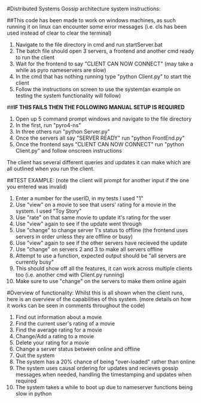 #Distributed Systems Gossip architecture system instructions:

##This code has been made to work on windows machines, as such running it on linux can encounter some error messages (i.e. cls has been used instead of clear to clear the terminal)

1. Navigate to the file directory in cmd and run startServer.bat
2. The batch file should open 3 servers, a frontend and another cmd ready to run the client
3. Wait for the frontend to say "CLIENT CAN NOW CONNECT" (may take a while as pyro nameservers are slow)
4. In the cmd that has nothing running type "python Client.py" to start the client
5. Follow the instructions on screen to use the system(an example on testing the system functionality will follow)

##**IF THIS FAILS THEN THE FOLLOWING MANUAL SETUP IS REQUIRED**
1. Open up 5 command prompt windows and navigate to the file directory
2. In the first, run "pyro4-ns"
3. In three others run "python Server.py"
4. Once the servers all say "SERVER READY" run "python FrontEnd.py" 
5. Once the frontend says "CLIENT CAN NOW CONNECT" run "python Client.py" and follow onscreen instructions

The client has several different queries and updates it can make which are all outlined when you run the client. 

##TEST EXAMPLE: (note the client will prompt for another input if the one you entered was invalid)
1. Enter a number for the userID, in my tests I used "1"
2. Use "view" on a movie to see that users' rating for a movie in the system. I used "Toy Story"
3. Use "rate" on that same movie to update it's rating for the user
4. Use "view" again to see if the update went through
5. Use "change" to change server 1's status to offline (the frontend uses servers in order unless they are offline or busy)
6. Use "view" again to see if the other servers have recieved the update
7. Use "change" on servers 2 and 3 to make all servers offline
8. Attempt to use a function, expected output should be "all servers are currently busy"
9. This should show off all the features, it can work across multiple clients too (i.e. another cmd with Client.py running)
10. Make sure to use "change" on the servers to make them online again

#Overview of functionality:
Whilst this is all shown when the client runs, here is an overview of the capabilities of this system. (more details on how it works can be seen in comments throughout the code)

1. Find out information about a movie
2. Find the current user's rating of a movie
3. Find the average rating for a movie
4. Change/Add a rating to a movie
5. Delete your rating for a movie
6. Change a server status between online and offline
7. Quit the system
8. The system has a 20% chance of being "over-loaded" rather than online
9. The system uses causal ordering for updates and recieves gossip messages when needed, handling the timestamping and updates when required
10. The system takes a while to boot up due to nameserver functions being slow in python
